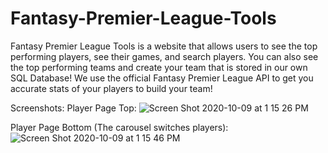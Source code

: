 # Fantasy-Premier-League-Tools
 Fantasy Premier League Tools is a website that allows
 users to see the top performing players, see their games,
 and search players. You can also see the top performing
 teams and create your team that is stored in our own
 SQL Database! We use the official Fantasy Premier League
 API to get you accurate stats of your players to build
 your team!

Screenshots:
Player Page Top:
![Screen Shot 2020-10-09 at 1 15 26 PM](https://user-images.githubusercontent.com/50221361/95627791-a2723100-0a31-11eb-87fb-a89b1d2f5d61.png)

Player Page Bottom (The carousel switches players):
![Screen Shot 2020-10-09 at 1 15 46 PM](https://user-images.githubusercontent.com/50221361/95627805-abfb9900-0a31-11eb-83f5-30f086030706.png)